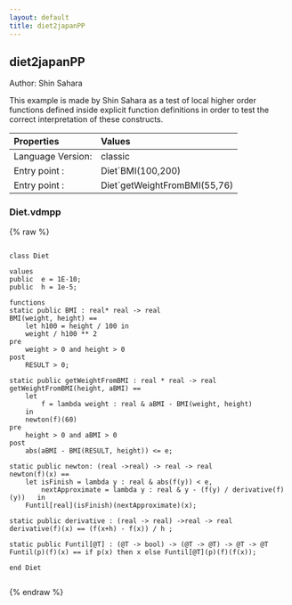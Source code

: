 ```yaml
---
layout: default
title: diet2japanPP
---
```


## diet2japanPP
Author: Shin Sahara


This example is made by Shin Sahara as a test of local higher order
functions defined inside explicit function definitions in order to
test the correct interpretation of these constructs.

| Properties | Values          |
| :------------ | :---------- |
|Language Version:| classic|
|Entry point     :| Diet`BMI(100,200)|
|Entry point     :| Diet`getWeightFromBMI(55,76)|


### Diet.vdmpp

{% raw %}
~~~
                                            
class Diet

values
public	e = 1E-10;
public	h = 1e-5;	

functions
static public BMI : real* real -> real
BMI(weight, height) ==
	let	h100 = height / 100	in
	weight / h100 ** 2
pre
	weight > 0 and height > 0
post
	RESULT > 0;
                              
static public getWeightFromBMI : real * real -> real
getWeightFromBMI(height, aBMI) ==
	let	
		f = lambda weight : real & aBMI - BMI(weight, height) 
	in
	newton(f)(60)
pre
	height > 0 and aBMI > 0
post
	abs(aBMI - BMI(RESULT, height)) <= e;
                              
static public newton: (real ->real) -> real -> real
newton(f)(x) ==
	let	isFinish = lambda y : real & abs(f(y)) < e,
		nextApproximate = lambda y : real & y - (f(y) / derivative(f)(y))	in
	Funtil[real](isFinish)(nextApproximate)(x);
                              
static public derivative : (real -> real) ->real -> real
derivative(f)(x) == (f(x+h) - f(x)) / h ;
                              
static public Funtil[@T] : (@T -> bool) -> (@T -> @T) -> @T -> @T
Funtil(p)(f)(x) == if p(x) then x else Funtil[@T](p)(f)(f(x));
                              
end Diet
                                                                            
~~~
{% endraw %}

